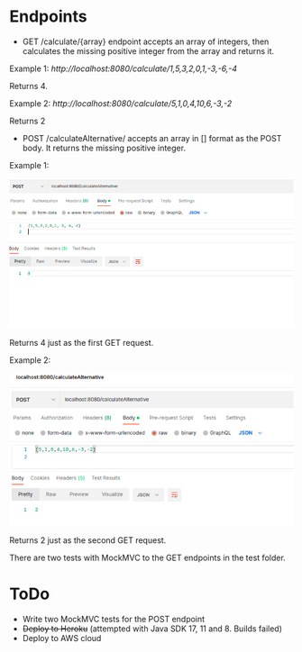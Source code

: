 # Endpoints
* GET /calculate/{array} endpoint accepts an array of integers, then calculates the missing positive integer from the array and returns it.

Example 1: *http://localhost:8080/calculate/1,5,3,2,0,1,-3,-6,-4*

Returns 4.

Example 2: *http://localhost:8080/calculate/5,1,0,4,10,6,-3,-2* 

Returns 2

* POST /calculateAlternative/ accepts an array in [] format as the POST body. It returns the missing positive integer. 

Example 1:

![](post_example.png)

Returns 4 just as the first GET request.

Example 2: 

![](POST_example_2.png)

Returns 2 just as the second GET request.

There are two tests with MockMVC to the GET endpoints in the test folder.

# ToDo

- Write two MockMVC tests for the POST endpoint
- ~~Deploy to Heroku~~ (attempted with Java SDK 17, 11 and 8. Builds failed)
- Deploy to AWS cloud